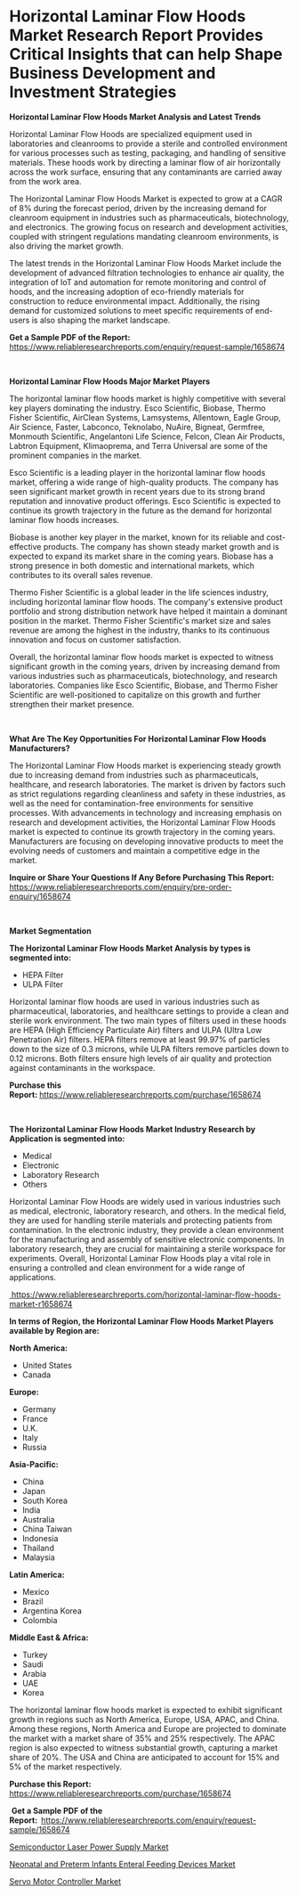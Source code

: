 <p><h1>Horizontal Laminar Flow Hoods Market Research Report Provides Critical Insights that can help Shape Business Development and Investment Strategies</h1></p><p><strong>Horizontal Laminar Flow Hoods Market Analysis and Latest Trends</strong></p>
<p><p>Horizontal Laminar Flow Hoods are specialized equipment used in laboratories and cleanrooms to provide a sterile and controlled environment for various processes such as testing, packaging, and handling of sensitive materials. These hoods work by directing a laminar flow of air horizontally across the work surface, ensuring that any contaminants are carried away from the work area.</p><p>The Horizontal Laminar Flow Hoods Market is expected to grow at a CAGR of 8% during the forecast period, driven by the increasing demand for cleanroom equipment in industries such as pharmaceuticals, biotechnology, and electronics. The growing focus on research and development activities, coupled with stringent regulations mandating cleanroom environments, is also driving the market growth.</p><p>The latest trends in the Horizontal Laminar Flow Hoods Market include the development of advanced filtration technologies to enhance air quality, the integration of IoT and automation for remote monitoring and control of hoods, and the increasing adoption of eco-friendly materials for construction to reduce environmental impact. Additionally, the rising demand for customized solutions to meet specific requirements of end-users is also shaping the market landscape.</p></p>
<p><strong>Get a Sample PDF of the Report:&nbsp;</strong> <a href="https://www.reliableresearchreports.com/enquiry/request-sample/1658674">https://www.reliableresearchreports.com/enquiry/request-sample/1658674</a></p>
<p>&nbsp;</p>
<p><strong>Horizontal Laminar Flow Hoods Major Market Players</strong></p>
<p><p>The horizontal laminar flow hoods market is highly competitive with several key players dominating the industry. Esco Scientific, Biobase, Thermo Fisher Scientific, AirClean Systems, Lamsystems, Allentown, Eagle Group, Air Science, Faster, Labconco, Teknolabo, NuAire, Bigneat, Germfree, Monmouth Scientific, Angelantoni Life Science, Felcon, Clean Air Products, Labtron Equipment, Klimaoprema, and Terra Universal are some of the prominent companies in the market.</p><p>Esco Scientific is a leading player in the horizontal laminar flow hoods market, offering a wide range of high-quality products. The company has seen significant market growth in recent years due to its strong brand reputation and innovative product offerings. Esco Scientific is expected to continue its growth trajectory in the future as the demand for horizontal laminar flow hoods increases.</p><p>Biobase is another key player in the market, known for its reliable and cost-effective products. The company has shown steady market growth and is expected to expand its market share in the coming years. Biobase has a strong presence in both domestic and international markets, which contributes to its overall sales revenue.</p><p>Thermo Fisher Scientific is a global leader in the life sciences industry, including horizontal laminar flow hoods. The company's extensive product portfolio and strong distribution network have helped it maintain a dominant position in the market. Thermo Fisher Scientific's market size and sales revenue are among the highest in the industry, thanks to its continuous innovation and focus on customer satisfaction.</p><p>Overall, the horizontal laminar flow hoods market is expected to witness significant growth in the coming years, driven by increasing demand from various industries such as pharmaceuticals, biotechnology, and research laboratories. Companies like Esco Scientific, Biobase, and Thermo Fisher Scientific are well-positioned to capitalize on this growth and further strengthen their market presence.</p></p>
<p>&nbsp;</p>
<p><strong>What Are The Key Opportunities For Horizontal Laminar Flow Hoods Manufacturers?</strong></p>
<p><p>The Horizontal Laminar Flow Hoods market is experiencing steady growth due to increasing demand from industries such as pharmaceuticals, healthcare, and research laboratories. The market is driven by factors such as strict regulations regarding cleanliness and safety in these industries, as well as the need for contamination-free environments for sensitive processes. With advancements in technology and increasing emphasis on research and development activities, the Horizontal Laminar Flow Hoods market is expected to continue its growth trajectory in the coming years. Manufacturers are focusing on developing innovative products to meet the evolving needs of customers and maintain a competitive edge in the market.</p></p>
<p><strong>Inquire or Share Your Questions If Any Before Purchasing This Report:</strong> <a href="https://www.reliableresearchreports.com/enquiry/pre-order-enquiry/1658674">https://www.reliableresearchreports.com/enquiry/pre-order-enquiry/1658674</a></p>
<p>&nbsp;</p>
<p><strong>Market Segmentation</strong></p>
<p><strong>The Horizontal Laminar Flow Hoods Market Analysis by types is segmented into:</strong></p>
<p><ul><li>HEPA Filter</li><li>ULPA Filter</li></ul></p>
<p><p>Horizontal laminar flow hoods are used in various industries such as pharmaceutical, laboratories, and healthcare settings to provide a clean and sterile work environment. The two main types of filters used in these hoods are HEPA (High Efficiency Particulate Air) filters and ULPA (Ultra Low Penetration Air) filters. HEPA filters remove at least 99.97% of particles down to the size of 0.3 microns, while ULPA filters remove particles down to 0.12 microns. Both filters ensure high levels of air quality and protection against contaminants in the workspace.</p></p>
<p><strong>Purchase this Report:&nbsp;</strong><a href="https://www.reliableresearchreports.com/purchase/1658674">https://www.reliableresearchreports.com/purchase/1658674</a></p>
<p>&nbsp;</p>
<p><strong>The Horizontal Laminar Flow Hoods Market Industry Research by Application is segmented into:</strong></p>
<p><ul><li>Medical</li><li>Electronic</li><li>Laboratory Research</li><li>Others</li></ul></p>
<p><p>Horizontal Laminar Flow Hoods are widely used in various industries such as medical, electronic, laboratory research, and others. In the medical field, they are used for handling sterile materials and protecting patients from contamination. In the electronic industry, they provide a clean environment for the manufacturing and assembly of sensitive electronic components. In laboratory research, they are crucial for maintaining a sterile workspace for experiments. Overall, Horizontal Laminar Flow Hoods play a vital role in ensuring a controlled and clean environment for a wide range of applications.</p></p>
<p><a href="https://www.reliableresearchreports.com/horizontal-laminar-flow-hoods-market-r1658674">&nbsp;https://www.reliableresearchreports.com/horizontal-laminar-flow-hoods-market-r1658674</a></p>
<p><strong>In terms of Region, the Horizontal Laminar Flow Hoods Market Players available by Region are:</strong></p>
<p>
    <p> <strong> North America: </strong>
        <ul>
            <li>United States</li>
            <li>Canada</li>
        </ul>
        </p> 
    <p> <strong> Europe: </strong>
        <ul>
            <li>Germany</li>
            <li>France</li>
            <li>U.K.</li>
            <li>Italy</li>
            <li>Russia</li>
        </ul>
        </p> 
    <p> <strong> Asia-Pacific: </strong>
        <ul>
            <li>China</li>
            <li>Japan</li>
            <li>South Korea</li>
            <li>India</li>
            <li>Australia</li>
            <li>China Taiwan</li>
            <li>Indonesia</li>
            <li>Thailand</li>
            <li>Malaysia</li>
        </ul>
        </p> 
    <p> <strong> Latin America: </strong>
        <ul>
            <li>Mexico</li>
            <li>Brazil</li>
            <li>Argentina Korea</li>
            <li>Colombia</li>
        </ul>
        </p> 
    <p> <strong> Middle East & Africa: </strong>
        <ul>
            <li>Turkey</li>
            <li>Saudi</li>
            <li>Arabia</li>
            <li>UAE</li>
            <li>Korea</li>
        </ul>
    </p>
    </p>
<p><p>The horizontal laminar flow hoods market is expected to exhibit significant growth in regions such as North America, Europe, USA, APAC, and China. Among these regions, North America and Europe are projected to dominate the market with a market share of 35% and 25% respectively. The APAC region is also expected to witness substantial growth, capturing a market share of 20%. The USA and China are anticipated to account for 15% and 5% of the market respectively.</p></p>
<p><strong>Purchase this Report: </strong><a href="https://www.reliableresearchreports.com/purchase/1658674">https://www.reliableresearchreports.com/purchase/1658674</a></p>
<p>&nbsp;<strong>Get a Sample PDF of the Report:&nbsp;&nbsp;</strong><a href="https://www.reliableresearchreports.com/enquiry/request-sample/1658674">https://www.reliableresearchreports.com/enquiry/request-sample/1658674</a></p>
<p><strong></strong></p>
<p><p><a href="https://www.linkedin.com/pulse/semiconductor-laser-power-supply-market-share-evolution-growth-3f8me?trackingId=F5R5Zzqz909jNWQsjIVaRQ%3D%3D">Semiconductor Laser Power Supply Market</a></p><p><a href="https://www.linkedin.com/pulse/neonatal-preterm-infants-enteral-feeding-devices-market-key-qbn3e?trackingId=FtS%2FrQfId0EcF5RiEFckYg%3D%3D">Neonatal and Preterm Infants Enteral Feeding Devices Market</a></p><p><a href="https://www.linkedin.com/pulse/analyzing-servo-motor-controller-market-global-industry-perspective-2pyhe?trackingId=TBPy4odF96oW0OORNLuHow%3D%3D">Servo Motor Controller Market</a></p></p>